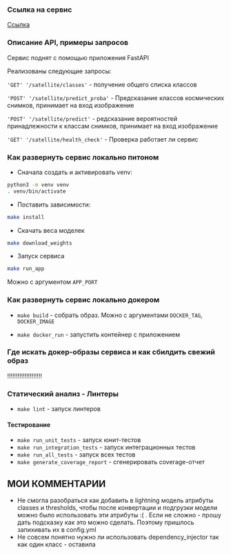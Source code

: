 ### Ссылка на сервис

[Ссылка](http://91.206.15.25:1667/docs)


### Описание API, примеры запросов

Cервис поднят с помощью приложения FastAPI

Реализованы следующие запросы:

`'GET' '/satellite/classes'` - получение общего списка классов

 `'POST' '/satellite/predict_proba'` - Предсказание классов космических снимков, принимает на вход изображение

`'POST' '/satellite/predict'`  - редсказание вероятностей принадлежности к классам cнимков, принимает на вход изображение

`'GET' '/satellite/health_check'`  - Проверка работает ли сервис


### Как развернуть сервис локально питоном 

* Сначала создать и активировать venv:

```bash
python3 -m venv venv
. venv/bin/activate
```
* Поставить зависимости:
```bash
make install
```

* Cкачать веса моделек
```bash
make download_weights
```

* Запуск сервиса
```bash
make run_app
```
Можно с аргументом `APP_PORT`


### Как развернуть сервис локально докером

* `make build` - собрать образ. Можно с аргументами `DOCKER_TAG`, `DOCKER_IMAGE`

* `make docker_run` - запустить контейнер с приложением


### Где искать докер-образы сервиса и как сбилдить свежий образ


!!!!!!!!!!!!!!!!!!!!


### Статический анализ - Линтеры

* `make lint` - запуск линтеров


#### Тестирование
* `make run_unit_tests` - запуск юнит-тестов
* `make run_integration_tests` - запуск интеграционных тестов
* `make run_all_tests` - запуск всех тестов
* `make generate_coverage_report` - сгенерировать coverage-отчет



## MОИ КОММЕНТАРИИ

- Не смогла разобраться как добавить в lightning модель атрибуты classes и thresholds, чтобы после конвертации и подгрузки модели можно было использовать эти атрибуты :( . Если не сложно - прошу дать подсказку как это можно сделать. Поэтому пришлось запихивать их в config.yml
-  Не совсем понятно нужно ли использовать dependency_injector так как один класс - оставила
